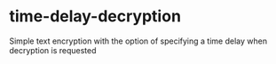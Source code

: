 # time-delay-decryption
 Simple text encryption with the option of specifying a time delay when decryption is requested
